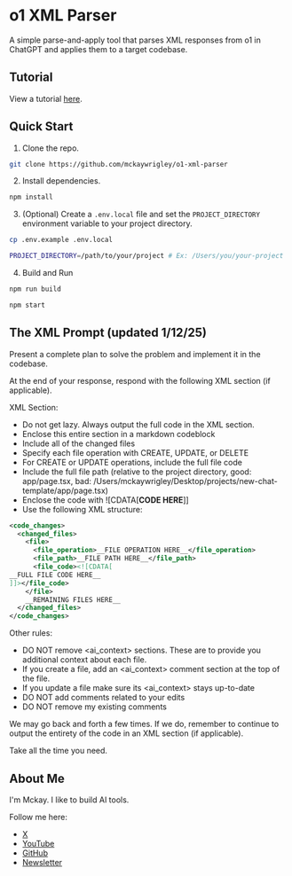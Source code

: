 # o1 XML Parser

A simple parse-and-apply tool that parses XML responses from o1 in ChatGPT and applies them to a target codebase.

## Tutorial

View a tutorial [here](https://x.com/mckaywrigley/status/1865825221560893798).

## Quick Start

1. Clone the repo.

```bash
git clone https://github.com/mckaywrigley/o1-xml-parser
```

2. Install dependencies.

```bash
npm install
```

3. (Optional) Create a `.env.local` file and set the `PROJECT_DIRECTORY` environment variable to your project directory.

```bash
cp .env.example .env.local
```

```bash
PROJECT_DIRECTORY=/path/to/your/project # Ex: /Users/you/your-project
```

4. Build and Run
```bash
npm run build
```

```bash
npm start
``` 

## The XML Prompt (updated 1/12/25)

Present a complete plan to solve the problem and implement it in the codebase.

At the end of your response, respond with the following XML section (if applicable).

XML Section:
   - Do not get lazy. Always output the full code in the XML section.
   - Enclose this entire section in a markdown codeblock
   - Include all of the changed files
   - Specify each file operation with CREATE, UPDATE, or DELETE
   - For CREATE or UPDATE operations, include the full file code
   - Include the full file path (relative to the project directory, good: app/page.tsx, bad: /Users/mckaywrigley/Desktop/projects/new-chat-template/app/page.tsx)
   - Enclose the code with ![CDATA[__CODE HERE__]]
   - Use the following XML structure:

```xml
<code_changes>
  <changed_files>
    <file>
      <file_operation>__FILE OPERATION HERE__</file_operation>
      <file_path>__FILE PATH HERE__</file_path>
      <file_code><![CDATA[
__FULL FILE CODE HERE__
]]></file_code>
    </file>
    __REMAINING FILES HERE__
  </changed_files>
</code_changes>
```

Other rules:
- DO NOT remove <ai_context> sections. These are to provide you additional context about each file.
- If you create a file, add an <ai_context> comment section at the top of the file.
- If you update a file make sure its <ai_context> stays up-to-date
- DO NOT add comments related to your edits
- DO NOT remove my existing comments

We may go back and forth a few times. If we do, remember to continue to output the entirety of the code in an XML section (if applicable).

Take all the time you need.

## About Me

I'm Mckay. I like to build AI tools.

Follow me here:

- [X](https://x.com/mckaywrigley)
- [YouTube](https://www.youtube.com/@realmckaywrigley)
- [GitHub](https://github.com/mckaywrigley)
- [Newsletter](https://mckaywrigley.substack.com/)
